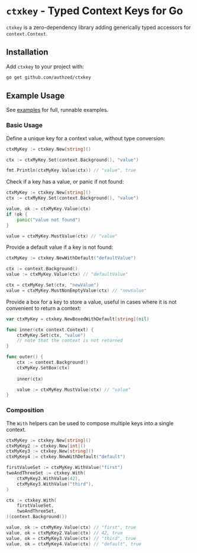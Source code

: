 # `ctxkey` - Typed Context Keys for Go

`ctxkey` is a zero-dependency library adding generically typed accessors for `context.Context`.

## Installation

Add `ctxkey` to your project with:

```bash
go get github.com/authzed/ctxkey
```

## Example Usage

See [examples](./examples) for full, runnable examples.

### Basic Usage

Define a unique key for a context value, without type conversion:

```go
ctxMyKey := ctxkey.New[string]()

ctx := ctxMyKey.Set(context.Background(), "value")

fmt.Println(ctxMyKey.Value(ctx)) // "value", true 
```

Check if a key has a value, or panic if not found:

```go
ctxMyKey := ctxkey.New[string]()
ctx := ctxMyKey.Set(context.Background(), "value")

value, ok := ctxMyKey.Value(ctx)
if !ok {
    panic("value not found")
}

value = ctxMyKey.MustValue(ctx) // "value"
```

Provide a default value if a key is not found:

```go
ctxMyKey := ctxkey.NewWithDefault("defaultValue")

ctx := context.Background()
value := ctxMyKey.Value(ctx) // "defaultValue"

ctx = ctxMyKey.Set(ctx, "newValue")
value = ctxMyKey.MustNonEmptyValue(ctx) // "newValue"
```

Provide a box for a key to store a value, useful in cases where it is not convenient to return a context:

```go
var ctxMyKey = ctxkey.NewBoxedWithDefault[string](nil)

func inner(ctx context.Context) {   
    ctxMyKey.Set(ctx, "value") 
    // note that the context is not returned
}

func outer() {
    ctx := context.Background()
    ctxMyKey.SetBox(ctx)
	
    inner(ctx)

    value := ctxMyKey.MustValue(ctx) // "value"
}
```

### Composition

The `With` helpers can be used to compose multiple keys into a single context.

```go
ctxMyKey := ctxkey.New[string]()
ctxMyKey2 := ctxkey.New[int]()
ctxMyKey3 := ctxkey.New[string]()
ctxMyKey4 := ctxkey.NewWithDefault("default")

firstValueSet := ctxMyKey.WithValue("first")
twoAndThreeSet := ctxkey.With(
    ctxMyKey2.WithValue(42),
    ctxMyKey3.WithValue("third"),
)

ctx := ctxkey.With(
    firstValueSet,
    twoAndThreeSet,
)(context.Background())

value, ok := ctxMyKey.Value(ctx) // "first", true
value, ok = ctxMyKey2.Value(ctx) // 42, true
value, ok = ctxMyKey3.Value(ctx) // "third", true
value, ok = ctxMyKey4.Value(ctx) // "default", true
```
